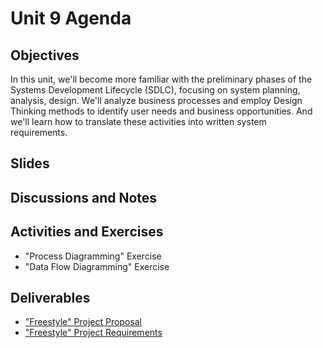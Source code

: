 # Unit 9 Agenda

## Objectives

In this unit, we'll become more familiar with the preliminary phases of the Systems Development Lifecycle (SDLC), focusing on system planning, analysis, design. We'll analyze business processes and employ Design Thinking methods to identify user needs and business opportunities. And we'll learn how to translate these activities into written system requirements.

## Slides

## Discussions and Notes

## Activities and Exercises

  + "Process Diagramming" Exercise
  + "Data Flow Diagramming" Exercise

## Deliverables

  + ["Freestyle" Project Proposal](/projects/freestyle/proposal.md)
  + ["Freestyle" Project Requirements](/projects/freestyle/requirements.md)
